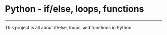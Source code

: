 # Python - if/else, loops, functions

---
This project is all about if/else, loops, and functions in Python.